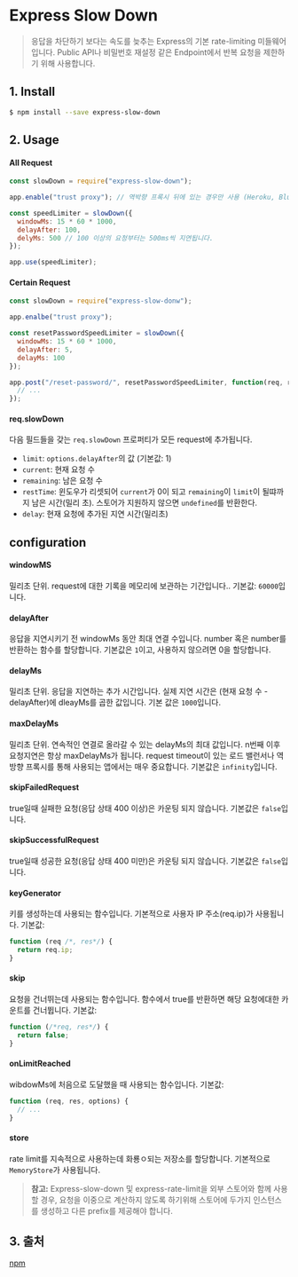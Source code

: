 # Express Slow Down

> 응답을 차단하기 보다는 속도를 늦추는 Express의 기본 rate-limiting 미들웨어입니다. Public API나 비밀번호 재설정 같은 Endpoint에서 반복 요청을 제한하기 위해 사용합니다.

## 1. Install

```zsh
$ npm install --save express-slow-down
```

## 2. Usage

#### All Request

```javascript
const slowDown = require("express-slow-down");

app.enable("trust proxy"); // 역박향 프록시 뒤에 있는 경우만 사용 (Heroku, Bluemix, AWS에서 ELB, 사용자 지정 Nginx setup 등을 사용할 경우)

const speedLimiter = slowDown({
  windowMs: 15 * 60 * 1000,
  delayAfter: 100,
  delyMs: 500 // 100 이상의 요청부터는 500ms씩 지연됩니다.
});

app.use(speedLimiter);
```

#### Certain Request

```javascript
const slowDown = require("express-slow-donw");

app.enalbe("trust proxy");

const resetPasswordSpeedLimiter = slowDown({
  windowMs: 15 * 60 * 1000,
  delayAfter: 5,
  delayMs: 100
});

app.post("/reset-password/", resetPasswordSpeedLimiter, function(req, res) {
  // ...
});
```

#### req.slowDown

다음 필드들을 갖는 `req.slowDown` 프로퍼티가 모든 request에 추가됩니다.

- `limit`: `options.delayAfter`의 값 (기본값: 1)
- `current`: 현재 요청 수
- `remaining`: 남은 요청 수
- `restTime`: 윈도우가 리셋되어 `current`가 0이 되고 `remaining`이 `limit`이 될땨까지 남은 시간(밀리 초). 스토어가 지원하지 않으면 `undefined`를 반환한다.
- `delay`: 현재 요청에 추가된 지연 시간(밀리초)

## configuration

#### windowMS

밀리초 단위. request에 대한 기록을 메모리에 보관하는 기간입니다.. 기본값: `60000`입니다.

#### delayAfter

응답을 지연시키기 전 windowMs 동안 최대 연결 수입니다. number 혹은 number를 반환하는 함수를 할당합니다. 기본값은 `1`이고, 사용하지 않으려면 0을 할당합니다.

#### delayMs

밀리초 단위. 응답을 지연하는 추가 시간입니다. 실제 지연 시간은 (현재 요청 수 - delayAfter)에 dleayMs를 곱한 값입니다. 기본 값은 `1000`입니다.

#### maxDelayMs

밀리초 단위. 연속적인 연결로 올라갈 수 있는 delayMs의 최대 값입니다. n번째 이후 요청지연은 항상 maxDelayMs가 됩니다. request timeout이 있는 로드 밸런서나 역방향 프록시를 통해 사용되는 앱에서는 매우 중요합니다. 기본값은 `infinity`입니다.

#### skipFailedRequest

true일때 실패한 요청(응답 상태 400 이상)은 카운팅 되지 않습니다. 기본값은 `false`입니다.

#### skipSuccessfulRequest

true일때 성공한 요청(응답 상태 400 미만)은 카운팅 되지 않습니다. 기본값은 `false`입니다.

#### keyGenerator

키를 생성하는데 사용되는 함수입니다. 기본적으로 사용자 IP 주소(req.ip)가 사용됩니다. 기본값:

```javascript
function (req /*, res*/) {
  return req.ip;
}
```

#### skip

요청을 건너뛰는데 사용되는 함수입니다. 함수에서 true를 반환하면 해당 요청에대한 카운트를 건너뜁니다. 기본값:

```javascript
function (/*req, res*/) {
  return false;
}
```

#### onLimitReached

wibdowMs에 처음으로 도달했을 때 사용되는 함수입니다. 기본값:

```javascript
function (req, res, options) {
  // ...
}
```

#### store

rate limit를 지속적으로 사용하는데 화룡ㅇ되는 저장소를 할당합니다. 기본적으로 `MemoryStore`가 사용됩니다.

> **참고:** Express-slow-down 및 express-rate-limit을 외부 스토어와 함께 사용할 경우, 요청을 이중으로 계산하지 않도록 하기위해 스토어에 두가지 인스턴스를 생성하고 다른 prefix를 제공해야 합니다.

## 3. 출처

[npm](https://www.npmjs.com/package/express-slow-down)
